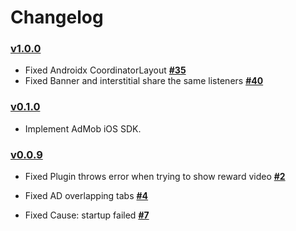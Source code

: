 # Changelog

### [v1.0.0](https://github.com/rahadur/capacitor-admob/tree/v1.0.0)
- Fixed Androidx CoordinatorLayout **[#35](https://github.com/rahadur/capacitor-admob/issues/35)**
- Fixed Banner and interstitial share the same listeners **[#40](https://github.com/rahadur/capacitor-admob/issues/40)**

### [v0.1.0](https://github.com/rahadur/capacitor-admob/tree/v0.1.0)

- Implement AdMob iOS SDK.

### [v0.0.9](https://github.com/rahadur/capacitor-admob/tree/v0.0.9)

- Fixed Plugin throws error when trying to show reward video **[#2](https://github.com/rahadur/capacitor-admob/issues/2)**
- Fixed AD overlapping tabs **[#4](https://github.com/rahadur/capacitor-admob/issues/4)**

- Fixed Cause: startup failed **[#7](https://github.com/rahadur/capacitor-admob/issues/7)**